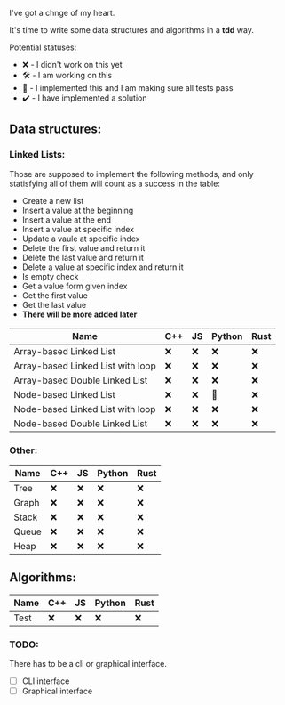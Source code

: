 I've got a chnge of my heart.

It's time to write some data structures and algorithms in a **tdd** way.

Potential statuses:
- ❌ - I didn't work on this yet
- 🛠️ - I am working on this
- 🧪 - I implemented this and I am making sure all tests pass
- ✔️ - I have implemented a solution

## Data structures:

### Linked Lists:
Those are supposed to implement the following methods, and only statisfying all of them will count as a success in the table:
- Create a new list
- Insert a value at the beginning
- Insert a value at the end
- Insert a value at specific index
- Update a vaule at specific index
- Delete the first value and return it
- Delete the last value and return it
- Delete a value at specific index and return it
- Is empty check
- Get a value form given index
- Get the first value
- Get the last value
- **There will be more added later**


|Name|C++|JS|Python|Rust|
|---|---|---|---|---|
|Array-based Linked List|❌|❌|❌|❌|
|Array-based Linked List with loop|❌|❌|❌|❌|
|Array-based Double Linked List|❌|❌|❌|❌|
|Node-based Linked List|❌|❌|🧪|❌|
|Node-based Linked List with loop|❌|❌|❌|❌|
|Node-based Double Linked List|❌|❌|❌|❌|

### Other:
|Name|C++|JS|Python|Rust|
|---|---|---|---|---|
|Tree|❌|❌|❌|❌|
|Graph|❌|❌|❌|❌|
|Stack|❌|❌|❌|❌|
|Queue|❌|❌|❌|❌|
|Heap|❌|❌|❌|❌|

## Algorithms:
|Name|C++|JS|Python|Rust|
|---|---|---|---|---|
|Test|❌|❌|❌|❌|

### TODO:
There has to be a cli or graphical interface.
- [ ] CLI interface
- [ ] Graphical interface
